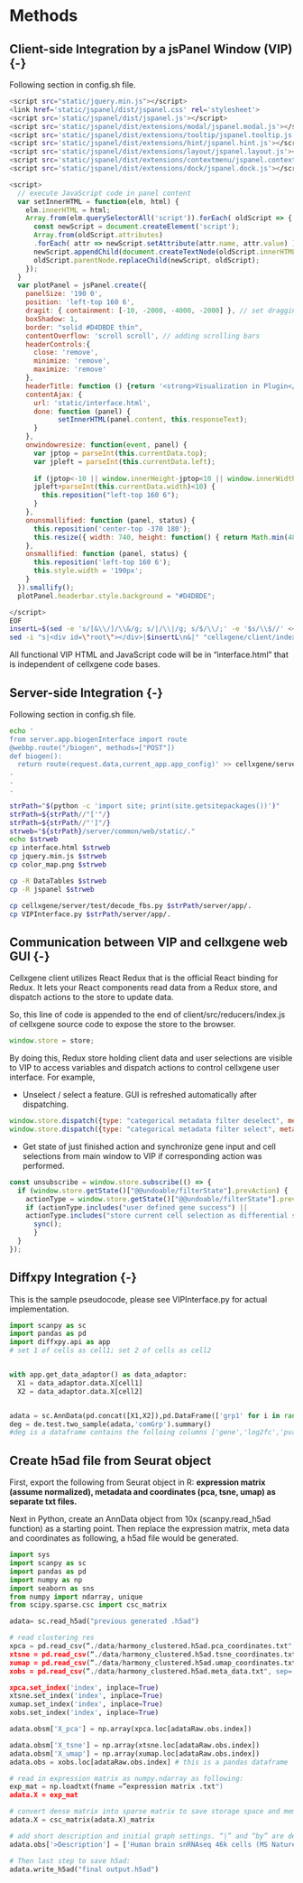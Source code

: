 
# Methods

## Client-side	Integration	by	a	jsPanel	Window	(VIP) {-}
Following section in config.sh file.



```bash
<script src="static/jquery.min.js"></script>
<link href='static/jspanel/dist/jspanel.css' rel='stylesheet'>
<script src='static/jspanel/dist/jspanel.js'></script>
<script src='static/jspanel/dist/extensions/modal/jspanel.modal.js'></script>
<script src='static/jspanel/dist/extensions/tooltip/jspanel.tooltip.js'></script>
<script src='static/jspanel/dist/extensions/hint/jspanel.hint.js'></script>
<script src='static/jspanel/dist/extensions/layout/jspanel.layout.js'></script>
<script src='static/jspanel/dist/extensions/contextmenu/jspanel.contextmenu.js'></script>
<script src='static/jspanel/dist/extensions/dock/jspanel.dock.js'></script>
```

```js
<script>
  // execute JavaScript code in panel content
  var setInnerHTML = function(elm, html) {
    elm.innerHTML = html;
    Array.from(elm.querySelectorAll('script')).forEach( oldScript => {
      const newScript = document.createElement('script');
      Array.from(oldScript.attributes)
      .forEach( attr => newScript.setAttribute(attr.name, attr.value) );
      newScript.appendChild(document.createTextNode(oldScript.innerHTML));
      oldScript.parentNode.replaceChild(newScript, oldScript);
    });
  }
  var plotPanel = jsPanel.create({
    panelSize: '190 0',
    position: 'left-top 160 6',
    dragit: { containment: [-10, -2000, -4000, -2000] }, // set dragging range of VIP window
    boxShadow: 1,
    border: "solid #D4DBDE thin",
    contentOverflow: 'scroll scroll', // adding scrolling bars
    headerControls:{
      close: 'remove',
      minimize: 'remove',
      maximize: 'remove'
    },
    headerTitle: function () {return '<strong>Visualization in Plugin</strong>'},
    contentAjax: {
      url: 'static/interface.html',
      done: function (panel) {
            setInnerHTML(panel.content, this.responseText);
      }
    },
    onwindowresize: function(event, panel) {
      var jptop = parseInt(this.currentData.top);
      var jpleft = parseInt(this.currentData.left);
      
      if (jptop<-10 || window.innerHeight-jptop<10 || window.innerWidth-jpleft<10 ||
      jpleft+parseInt(this.currentData.width)<10) {
        this.reposition("left-top 160 6");
      }
    },
    onunsmallified: function (panel, status) {
      this.reposition('center-top -370 180');
      this.resize({ width: 740, height: function() { return Math.min(480, window.innerHeight*0.6);} });
    },
    onsmallified: function (panel, status) {
      this.reposition('left-top 160 6');
      this.style.width = '190px';
    }
  }).smallify();
  plotPanel.headerbar.style.background = "#D4DBDE";
```

```bash
</script>
EOF
insertL=$(sed -e 's/[&\\/]/\\&/g; s/|/\\|/g; s/$/\\/;' -e '$s/\\$//' <<<"$insertL")
sed -i "s|<div id=\"root\"></div>|$insertL\n&|" "cellxgene/client/index_template.html"
```



All functional VIP HTML and JavaScript code will be in “interface.html” that is independent of cellxgene code bases.

## Server-side	Integration {-}
Following section in config.sh file.

```bash
echo '
from server.app.biogenInterface import route  
@webbp.route("/biogen", methods=["POST"]) 
def biogen():
  return route(request.data,current_app.app_config)' >> cellxgene/server/app/app.py
.
.
.

strPath="$(python -c 'import site; print(site.getsitepackages())')"
strPath=${strPath//"['"/}
strPath=${strPath//"']"/}
strweb="${strPath}/server/common/web/static/."
echo $strweb
cp interface.html $strweb
cp jquery.min.js $strweb
cp color_map.png $strweb

cp -R DataTables $strweb
cp -R jspanel $strweb

cp cellxgene/server/test/decode_fbs.py $strPath/server/app/.
cp VIPInterface.py $strPath/server/app/.
```



## Communication	between	VIP	and	cellxgene	web	GUI {-}
Cellxgene client utilizes React Redux that is the official React binding for Redux. It lets your React components read data from a Redux store, and dispatch actions to the store to update data.

So, this line of code is appended to the end of client/src/reducers/index.js of cellxgene source code to expose the store to the browser.



```js
window.store = store;
```


By doing this, Redux store holding client data and user selections are visible to VIP to access variables and dispatch actions to control cellxgene user interface. For example,

- Unselect / select a feature. GUI is refreshed automatically after dispatching.



```js
window.store.dispatch({type: "categorical metadata filter deselect", metadataField: "louvain", categoryIndex: 5})
window.store.dispatch({type: "categorical metadata filter select", metadataField: "louvain", categoryIndex: 5})
```

- Get state of just finished action and synchronize gene input and cell selections from main window to VIP if corresponding action was performed.



```js
const unsubscribe = window.store.subscribe(() => {
  if (window.store.getState()["@@undoable/filterState"].prevAction) {
    actionType = window.store.getState()["@@undoable/filterState"].prevAction.type;
    if (actionType.includes("user defined gene success") ||
    actionType.includes("store current cell selection as differential set")) {
      sync();
      }
  }
});
```

## Diffxpy	Integration {-}
This is the sample pseudocode, please see VIPInterface.py for actual implementation.


```python
import scanpy as sc
import pandas as pd
import diffxpy.api as app
# set 1 of cells as cell1; set 2 of cells as cell2


with app.get_data_adaptor() as data_adaptor:
  X1 = data_adaptor.data.X[cell1]
  X2 = data_adaptor.data.X[cell2]


adata = sc.AnnData(pd.concat([X1,X2]),pd.DataFrame(['grp1' for i in range(X1.shape[0])]+['grp2' for i in range(X2.shape[0])],columns=['comGrp']))
deg = de.test.two_sample(adata,'comGrp').summary()
#deg is a dataframe contains the folloing columns ['gene','log2fc','pval','qval']
```


## Create	h5ad	file	from	Seurat	object
First, export the following from Seurat object in R: **expression matrix (assume normalized), metadata and coordinates (pca, tsne, umap) as separate txt files.**

Next in Python, create an AnnData object from 10x (scanpy.read_h5ad function) as a starting point. Then replace the expression matrix, meta data and coordinates as following, a h5ad file would be generated.

```python
import sys
import scanpy as sc
import pandas as pd
import numpy as np
import seaborn as sns
from numpy import ndarray, unique
from scipy.sparse.csc import csc_matrix

adata= sc.read_h5ad("previous generated .h5ad")

# read clustering res
xpca = pd.read_csv(“./data/harmony_clustered.h5ad.pca_coordinates.txt", sep='\t', encoding='utf-8')
xtsne = pd.read_csv(“./data/harmony_clustered.h5ad.tsne_coordinates.txt", sep='\t', encoding='utf-8')
xumap = pd.read_csv(“./data/harmony_clustered.h5ad.umap_coordinates.txt", sep='\t', encoding='utf-8')
xobs = pd.read_csv(“./data/harmony_clustered.h5ad.meta_data.txt", sep='\t', encoding='utf-8')

xpca.set_index('index', inplace=True)
xtsne.set_index('index', inplace=True)
xumap.set_index('index', inplace=True)
xobs.set_index('index', inplace=True)

adata.obsm['X_pca'] = np.array(xpca.loc[adataRaw.obs.index])

adata.obsm['X_tsne'] = np.array(xtsne.loc[adataRaw.obs.index])
adata.obsm['X_umap'] = np.array(xumap.loc[adataRaw.obs.index])
adata.obs = xobs.loc[adataRaw.obs.index] # this is a pandas dataframe

# read in expression matrix as numpy.ndarray as following:
exp_mat = np.loadtxt(fname =”expression matrix .txt")
adata.X = exp_mat

# convert dense matrix into sparse matrix to save storage space and memory usage
adata.X = csc_matrix(adata.X)_matrix

# add short description and initial graph settings. “|” and “by” are delimiters for VIP to parse the initial settings. Please follow the same rule for your own h5ad files.
adata.obs['>Description'] = ['Human brain snRNAseq 46k cells (MS Nature 2019 Schirmer et al.); data normalized, log transformed and scaled UMI; platform - 10X v2 chemistry | embedding by umap; color by cell_type']*adata.n_obs

# Then last step to save h5ad:
adata.write_h5ad("final output.h5ad")
```





